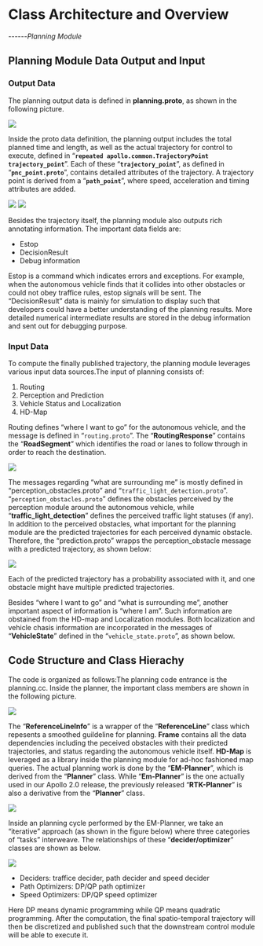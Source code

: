 # Class Architecture and Overview

------*Planning Module*

## Planning Module Data Output and Input

### Output Data

The planning output data is defined in **planning.proto**, as shown in the following picture.

![](images/class_architecture_planning/image001.png)

Inside the proto data definition, the planning output includes the total planned time and length, as well as the actual trajectory for control to execute, defined in “**`repeated apollo.common.TrajectoryPoint trajectory_point`**”. Each of these “**`trajectory_point`**”, as defined in “**`pnc_point.proto`**”, contains detailed attributes of the trajectory. A trajectory point is derived from a “**`path_point`**”, where speed, acceleration and timing attributes are added.

![](images/class_architecture_planning/image002.png)
![](images/class_architecture_planning/image003.png)

Besides the trajectory itself, the planning module also outputs rich annotating information. The important data fields are:

* Estop
* DecisionResult
* Debug information

Estop is a command which indicates errors and exceptions. For example, when the autonomous vehicle finds that it collides into other obstacles or could not obey traffice rules, estop signals will be sent. The “DecisionResult” data is mainly for simulation to display such that developers could have a better understanding of the planning results. More detailed numerical intermediate results are stored in the debug information and sent out for debugging purpose.


### Input Data

To compute the finally published trajectory, the planning module leverages various input data sources.The input of planning consists of:

1. Routing
2. Perception and Prediction
3. Vehicle Status and Localization
4. HD-Map

Routing defines “where I want to go” for the autonomous vehicle, and the message is defined in “`routing.proto`”. The “**RoutingResponse**” contains the “**RoadSegment**” which identifies the road or lanes to follow through in order to reach the destination.

![](images/class_architecture_planning/image004.png)

The messages regarding “what are surrounding me” is mostly defined in “perception_obstacles.proto” and “`traffic_light_detection.proto`”. “`perception_obstacles.proto`” defines the obstacles perceived by the perception module around the autonomous vehicle, while “**traffic_light_detection**” defines the perceived traffic light statuses (if any). In addition to the perceived obstacles, what important for the planning module are the predicted trajectories for each perceived dynamic obstacle. Therefore, the “prediction.proto” wrapps the perception_obstacle message with a predicted trajectory, as shown below:

![](images/class_architecture_planning/image005.png)

Each of the predicted trajectory has a probability associated with it, and one obstacle might have multiple predicted trajectories. 

Besides “where I want to go” and “what is surrounding me”, another important aspect of information is “where I am”. Such information are obstained from the HD-map and Localization modules. Both localization and vehicle chasis information are incorporated in the messages of “**VehicleState**” defined in the “`vehicle_state.proto`”, as shown below.

## Code Structure and Class Hierachy

The code is organized as follows:The planning code entrance is the planning.cc. Inside the planner, the important class members are shown in the following picture.

![](images/class_architecture_planning/image006.png)

The “**ReferenceLineInfo**” is a wrapper of the “**ReferenceLine**” class which repesents a smoothed guildeline for planning. **Frame** contains all the data dependencies including the peceived obstacles with their predicted trajectories, and status regarding the autonomous vehicle itself. **HD-Map** is leveraged as a library inside the planning module for ad-hoc fashioned map queries. The actual planning work is done by the “**EM-Planner**”, which is derived from the “**Planner**” class. While “**Em-Planner**” is the one actually used in our Apollo 2.0 release, the previously released “**RTK-Planner**” is also a derivative from the “**Planner**” class.

![](images/class_architecture_planning/image007.png)

Inside an planning cycle performed by the EM-Planner, we take an “iterative” approach (as shown in the figure below) where three categories of “tasks” interweave. The relationships of these “**decider/optimizer**” classes are shown as below.

![](images/class_architecture_planning/image008.png)

* Deciders: traffice decider, path decider and speed decider
* Path Optimizers: DP/QP path optimizer
* Speed Optimizers: DP/QP speed optimizer

Here DP means dynamic programming while QP means quadratic programming. After the computation, the final spatio-temporal trajectory will then be discretized and published such that the downstream control module will be able to execute it.
